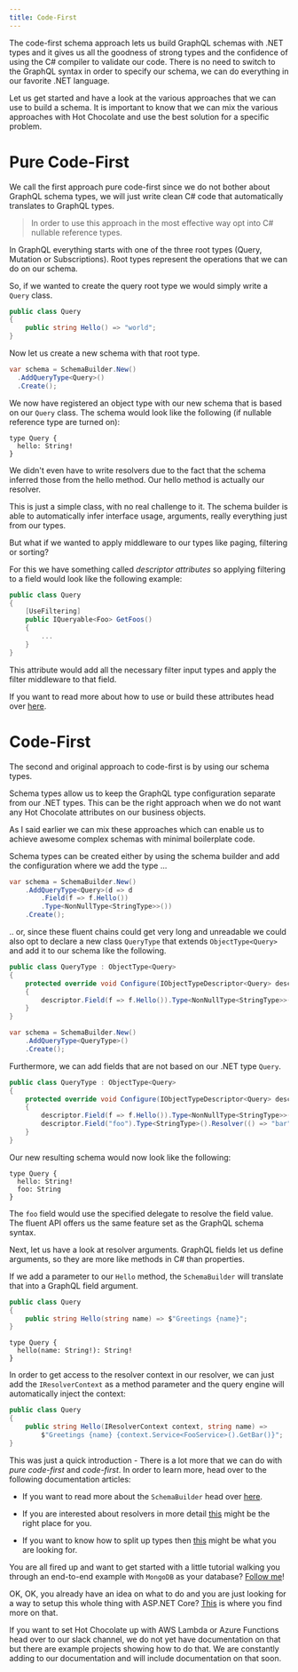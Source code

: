 ```yaml
---
title: Code-First
---
```


The code-first schema approach lets us build GraphQL schemas with .NET types and it gives us all the goodness of strong types and the confidence of using the C# compiler to validate our code. There is no need to switch to the GraphQL syntax in order to specify our schema, we can do everything in our favorite .NET language.

Let us get started and have a look at the various approaches that we can use to build a schema. It is important to know that we can mix the various approaches with Hot Chocolate and use the best solution for a specific problem.

# Pure Code-First

We call the first approach pure code-first since we do not bother about GraphQL schema types, we will just write clean C# code that automatically translates to GraphQL types.

> In order to use this approach in the most effective way opt into C# nullable reference types.

In GraphQL everything starts with one of the three root types (Query, Mutation or Subscriptions). Root types represent the operations that we can do on our schema.

So, if we wanted to create the query root type we would simply write a `Query` class.

```csharp
public class Query
{
    public string Hello() => "world";
}
```

Now let us create a new schema with that root type.

```csharp
var schema = SchemaBuilder.New()
  .AddQueryType<Query>()
  .Create();
```

We now have registered an object type with our new schema that is based on our `Query` class. The schema would look like the following (if nullable reference type are turned on):

```sdl
type Query {
  hello: String!
}
```

We didn't even have to write resolvers due to the fact that the schema inferred those from the hello method. Our hello method is actually our resolver.

This is just a simple class, with no real challenge to it. The schema builder is able to automatically infer interface usage, arguments, really everything just from our types.

But what if we wanted to apply middleware to our types like paging, filtering or sorting?

For this we have something called _descriptor attributes_ so applying filtering to a field would look like the following example:

```csharp
public class Query
{
    [UseFiltering]
    public IQueryable<Foo> GetFoos()
    {
        ...
    }
}
```

This attribute would add all the necessary filter input types and apply the filter middleware to that field.

If you want to read more about how to use or build these attributes head over [here](schema/descriptor-attributes.md).

# Code-First

The second and original approach to code-first is by using our schema types.

Schema types allow us to keep the GraphQL type configuration separate from our .NET types. This can be the right approach when we do not want any Hot Chocolate attributes on our business objects.

As I said earlier we can mix these approaches which can enable us to achieve awesome complex schemas with minimal boilerplate code.

Schema types can be created either by using the schema builder and add the configuration where we add the type ...

```csharp
var schema = SchemaBuilder.New()
    .AddQueryType<Query>(d => d
        .Field(f => f.Hello())
        .Type<NonNullType<StringType>>())
    .Create();
```

.. or, since these fluent chains could get very long and unreadable we could also opt to declare a new class `QueryType` that extends `ObjectType<Query>` and add it to our schema like the following.

```csharp
public class QueryType : ObjectType<Query>
{
    protected override void Configure(IObjectTypeDescriptor<Query> descriptor)
    {
        descriptor.Field(f => f.Hello()).Type<NonNullType<StringType>>();
    }
}

var schema = SchemaBuilder.New()
    .AddQueryType<QueryType>()
    .Create();
```

Furthermore, we can add fields that are not based on our .NET type `Query`.

```csharp
public class QueryType : ObjectType<Query>
{
    protected override void Configure(IObjectTypeDescriptor<Query> descriptor)
    {
        descriptor.Field(f => f.Hello()).Type<NonNullType<StringType>>();
        descriptor.Field("foo").Type<StringType>().Resolver(() => "bar");
    }
}
```

Our new resulting schema would now look like the following:

```sdl
type Query {
  hello: String!
  foo: String
}
```

The `foo` field would use the specified delegate to resolve the field value. The fluent API offers us the same feature set as the GraphQL schema syntax.

Next, let us have a look at resolver arguments. GraphQL fields let us define arguments, so they are more like methods in C# than properties.

If we add a parameter to our `Hello` method, the `SchemaBuilder` will translate that into a GraphQL field argument.

```csharp
public class Query
{
    public string Hello(string name) => $"Greetings {name}";
}
```

```sdl
type Query {
  hello(name: String!): String!
}
```

In order to get access to the resolver context in our resolver, we can just add the `IResolverContext` as a method parameter and the query engine will automatically inject the context:

```csharp
public class Query
{
    public string Hello(IResolverContext context, string name) =>
        $"Greetings {name} {context.Service<FooService>().GetBar()}";
}
```

This was just a quick introduction - There is a lot more that we can do with _pure code-first_ and _code-first_. In order to learn more, head over to the following documentation articles:

- If you want to read more about the `SchemaBuilder` head over [here](schema/schema.md).

- If you are interested about resolvers in more detail [this](schema/resolvers.md) might be the right place for you.

- If you want to know how to split up types then [this](schema/extending-types.md) might be what you are looking for.

You are all fired up and want to get started with a little tutorial walking you through an end-to-end example with `MongoDB` as your database? [Follow me](tutorials/tutorial.md)!

OK, OK, you already have an idea on what to do and you are just looking for a way to setup this whole thing with ASP.NET Core? [This](server/server.md) is where you find more on that.

If you want to set Hot Chocolate up with AWS Lambda or Azure Functions head over to our slack channel, we do not yet have documentation on that but there are example projects showing how to do that. We are constantly adding to our documentation and will include documentation on that soon.
